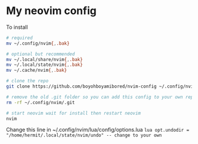# My neovim config

To install
```bash
# required
mv ~/.config/nvim{,.bak}

# optional but recommended
mv ~/.local/share/nvim{,.bak}
mv ~/.local/state/nvim{,.bak}
mv ~/.cache/nvim{,.bak}

# clone the repo
git clone https://github.com/boyohboyamibored/nvim-config ~/.config/nvim

# remove the old .git folder so you can add this config to your own repo
rm -rf ~/.config/nvim/.git

# start neovim wait for install then restart neovim
nvim
```
Change this line in ~/.config/nvim/lua/config/options.lua
`lua
opt.undodir = "/home/hermit/.local/state/nvim/undo" -- change to your own
`
